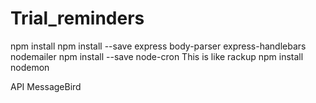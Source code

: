 # Trial_reminders

npm install 
 npm install --save express body-parser express-handlebars nodemailer
 npm install --save node-cron
This is like rackup
 npm install nodemon

 API MessageBird